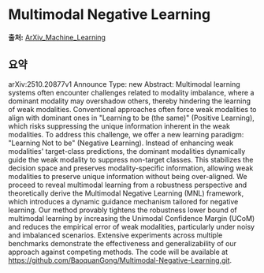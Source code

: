 # Multimodal Negative Learning

**출처:** [ArXiv_Machine_Learning](https://arxiv.org/abs/2510.20877)

## 요약
arXiv:2510.20877v1 Announce Type: new
Abstract: Multimodal learning systems often encounter challenges related to modality imbalance, where a dominant modality may overshadow others, thereby hindering the learning of weak modalities. Conventional approaches often force weak modalities to align with dominant ones in "Learning to be (the same)" (Positive Learning), which risks suppressing the unique information inherent in the weak modalities. To address this challenge, we offer a new learning paradigm: "Learning Not to be" (Negative Learning). Instead of enhancing weak modalities' target-class predictions, the dominant modalities dynamically guide the weak modality to suppress non-target classes. This stabilizes the decision space and preserves modality-specific information, allowing weak modalities to preserve unique information without being over-aligned. We proceed to reveal multimodal learning from a robustness perspective and theoretically derive the Multimodal Negative Learning (MNL) framework, which introduces a dynamic guidance mechanism tailored for negative learning. Our method provably tightens the robustness lower bound of multimodal learning by increasing the Unimodal Confidence Margin (UCoM) and reduces the empirical error of weak modalities, particularly under noisy and imbalanced scenarios. Extensive experiments across multiple benchmarks demonstrate the effectiveness and generalizability of our approach against competing methods. The code will be available at https://github.com/BaoquanGong/Multimodal-Negative-Learning.git.
